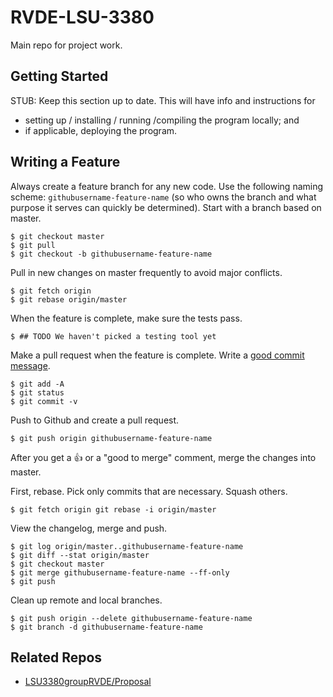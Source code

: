 # RVDE-LSU-3380 

Main repo for project work.

## Getting Started

STUB: Keep this section up to date. This will have info and
instructions for

- setting up / installing / running /compiling the program locally; and
- if applicable, deploying the program.

## Writing a Feature

Always create a feature branch for any new code. Use the following naming
scheme: `githubusername-feature-name` (so who owns the branch and what purpose
it serves can quickly be determined). Start with a branch based on master.

    $ git checkout master
    $ git pull
    $ git checkout -b githubusername-feature-name

Pull in new changes on master frequently to avoid major conflicts.

    $ git fetch origin
    $ git rebase origin/master

When the feature is complete, make sure the tests pass.

    $ ## TODO We haven't picked a testing tool yet

Make a pull request when the feature is complete. Write a [good commit
message](http://tbaggery.com/2008/04/19/a-note-about-git-commit-messages.html).

    $ git add -A
    $ git status
    $ git commit -v

Push to Github and create a pull request.

    $ git push origin githubusername-feature-name

After you get a :+1: or a "good to merge" comment, merge the changes into
master.

First, rebase. Pick only commits that are necessary. Squash others.

    $ git fetch origin git rebase -i origin/master

View the changelog, merge and push.

    $ git log origin/master..githubusername-feature-name
    $ git diff --stat origin/master
    $ git checkout master
    $ git merge githubusername-feature-name --ff-only
    $ git push

Clean up remote and local branches.

    $ git push origin --delete githubusername-feature-name
    $ git branch -d githubusername-feature-name


## Related Repos

- [LSU3380groupRVDE/Proposal](https://github.com/LSU3380groupRVDE/Proposal)
